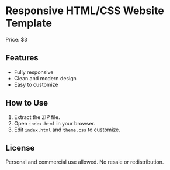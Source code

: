 # Responsive HTML/CSS Website Template
Price: $3

## Features
- Fully responsive
- Clean and modern design
- Easy to customize

## How to Use
1. Extract the ZIP file.
2. Open `index.html` in your browser.
3. Edit `index.html` and `theme.css` to customize.

## License
Personal and commercial use allowed. No resale or redistribution.